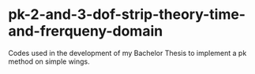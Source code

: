 # pk-2-and-3-dof-strip-theory-time-and-frerqueny-domain
Codes used in the development of my Bachelor Thesis to implement a pk method on simple wings.
